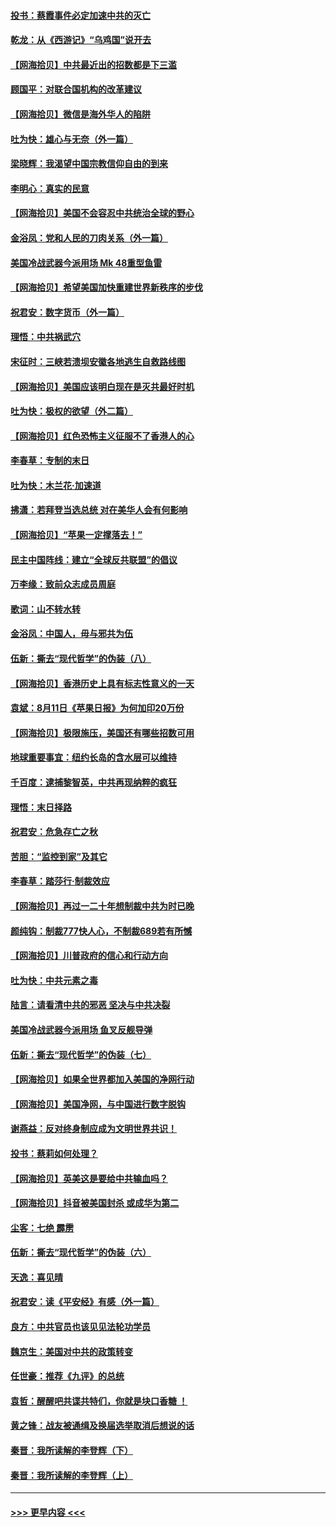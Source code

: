 #### [投书：蔡霞事件必定加速中共的灭亡](../pages/nsc993/n12341881.md?t=08191502) 
#### [乾龙：从《西游记》“乌鸡国”说开去](../pages/nsc993/n12341690.md?t=08191502) 
#### [【网海拾贝】中共最近出的招数都是下三滥](../pages/nsc993/n12341593.md?t=08191502) 
#### [顾国平：对联合国机构的改革建议](../pages/nsc993/n12339928.md?t=08191502) 
#### [【网海拾贝】微信是海外华人的陷阱](../pages/nsc993/n12338868.md?t=08191502) 
#### [吐为快：雄心与无奈（外一篇）](../pages/nsc993/n12338132.md?t=08191502) 
#### [梁晓辉：我渴望中国宗教信仰自由的到来](../pages/nsc993/n12336657.md?t=08191502) 
#### [李明心：真实的民意](../pages/nsc993/n12336089.md?t=08191502) 
#### [【网海拾贝】美国不会容忍中共统治全球的野心](../pages/nsc993/n12336063.md?t=08191502) 
#### [金浴凤：党和人民的刀肉关系（外一篇）](../pages/nsc993/n12335834.md?t=08191502) 
#### [美国冷战武器今派用场 Mk 48重型鱼雷](../pages/nsc993/n12335354.md?t=08191502) 
#### [【网海拾贝】希望美国加快重建世界新秩序的步伐](../pages/nsc993/n12334224.md?t=08191502) 
#### [祝君安：数字货币（外一篇）](../pages/nsc993/n12334186.md?t=08191502) 
#### [理悟：中共祸武穴](../pages/nsc993/n12333962.md?t=08191502) 
#### [宋征时：三峡若溃坝安徽各地逃生自救路线图](../pages/nsc993/n12332450.md?t=08191502) 
#### [【网海拾贝】美国应该明白现在是灭共最好时机](../pages/nsc993/n12332313.md?t=08191502) 
#### [吐为快：极权的欲望（外二篇）](../pages/nsc993/n12332089.md?t=08191502) 
#### [【网海拾贝】红色恐怖主义征服不了香港人的心](../pages/nsc993/n12329296.md?t=08191502) 
#### [李春草：专制的末日](../pages/nsc993/n12329079.md?t=08191502) 
#### [吐为快：木兰花‧加速道](../pages/nsc993/n12327366.md?t=08191502) 
#### [拂潇：若拜登当选总统 对在美华人会有何影响](../pages/nsc993/n12295996.md?t=08191502) 
#### [【网海拾贝】“苹果一定撑落去！”](../pages/nsc993/n12326784.md?t=08191502) 
#### [民主中国阵线：建立“全球反共联盟”的倡议](../pages/nsc993/n12324177.md?t=08191502) 
#### [万李缘：致前众志成员周庭](../pages/nsc993/n12324635.md?t=08191502) 
#### [歌词：山不转水转](../pages/nsc993/n12324599.md?t=08191502) 
#### [金浴凤：中国人，毋与邪共为伍](../pages/nsc993/n12324257.md?t=08191502) 
#### [伍新：撕去“现代哲学”的伪装（八）](../pages/nsc993/n12324188.md?t=08191502) 
#### [【网海拾贝】香港历史上具有标志性意义的一天](../pages/nsc993/n12324021.md?t=08191502) 
#### [袁斌：8月11日《苹果日报》为何加印20万份](../pages/nsc993/n12323955.md?t=08191502) 
#### [【网海拾贝】极限施压，美国还有哪些招数可用](../pages/nsc993/n12322512.md?t=08191502) 
#### [地球重要事宜：纽约长岛的含水层可以维持](../pages/nsc993/n12321844.md?t=08191502) 
#### [千百度：逮捕黎智英，中共再现纳粹的疯狂](../pages/nsc993/n12321777.md?t=08191502) 
#### [理悟：末日择路](../pages/nsc993/n12320812.md?t=08191502) 
#### [祝君安：危急存亡之秋](../pages/nsc993/n12320795.md?t=08191502) 
#### [苦胆：“监控到家”及其它](../pages/nsc993/n12320751.md?t=08191502) 
#### [李春草：踏莎行·制裁效应](../pages/nsc993/n12318290.md?t=08191502) 
#### [【网海拾贝】再过一二十年想制裁中共为时已晚](../pages/nsc993/n12318195.md?t=08191502) 
#### [颜纯钩：制裁777快人心，不制裁689若有所憾](../pages/nsc993/n12316912.md?t=08191502) 
#### [【网海拾贝】川普政府的信心和行动方向](../pages/nsc993/n12316673.md?t=08191502) 
#### [吐为快：中共元素之毒](../pages/nsc993/n12316547.md?t=08191502) 
#### [陆言：请看清中共的邪恶 坚决与中共决裂](../pages/nsc993/n12315784.md?t=08191502) 
#### [美国冷战武器今派用场 鱼叉反舰导弹](../pages/nsc993/n12316258.md?t=08191502) 
#### [伍新：撕去“现代哲学”的伪装（七）](../pages/nsc993/n12315846.md?t=08191502) 
#### [【网海拾贝】如果全世界都加入美国的净网行动](../pages/nsc993/n12315588.md?t=08191502) 
#### [【网海拾贝】美国净网，与中国进行数字脱钩](../pages/nsc993/n12312813.md?t=08191502) 
#### [谢燕益：反对终身制应成为文明世界共识！](../pages/nsc993/n12310465.md?t=08191502) 
#### [投书：蔡莉如何处理？](../pages/nsc993/n12310224.md?t=08191502) 
#### [【网海拾贝】英美这是要给中共输血吗？](../pages/nsc993/n12307646.md?t=08191502) 
#### [【网海拾贝】抖音被美国封杀 或成华为第二](../pages/nsc993/n12305277.md?t=08191502) 
#### [尘客：七绝 霹雳](../pages/nsc993/n12304053.md?t=08191502) 
#### [伍新：撕去“现代哲学”的伪装（六）](../pages/nsc993/n12303243.md?t=08191502) 
#### [天逸：喜见晴](../pages/nsc993/n12303226.md?t=08191502) 
#### [祝君安：读《平安经》有感（外一篇）](../pages/nsc993/n12303170.md?t=08191502) 
#### [良方：中共官员也该见见法轮功学员](../pages/nsc993/n12302985.md?t=08191502) 
#### [魏京生：美国对中共的政策转变](../pages/nsc993/n12302929.md?t=08191502) 
#### [任世豪：推荐《九评》的总统](../pages/nsc993/n12302838.md?t=08191502) 
#### [袁哲：醒醒吧共谍共特们，你就是块口香糖 ！](../pages/nsc993/n12302678.md?t=08191502) 
#### [黄之锋：战友被通缉及换届选举取消后想说的话](../pages/nsc993/n12302681.md?t=08191502) 
#### [秦晋：我所读解的李登辉（下）](../pages/nsc993/n12302171.md?t=08191502) 
#### [秦晋：我所读解的李登辉（上）](../pages/nsc993/n12301979.md?t=08191502) 

----
#### [ >>> 更早内容 <<< ](../indexes/nsc993-earlier.md)
